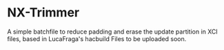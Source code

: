 # NX-Trimmer
A simple batchfile to reduce padding and erase the update partition in XCI files, based in LucaFraga's hacbuild
Files to be uploaded soon.
